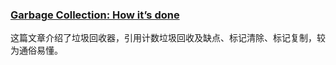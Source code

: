 ### [Garbage Collection: How it’s done](https://medium.com/@kasunpdh/garbage-collection-how-its-done-d48135c7fe77)

这篇文章介绍了垃圾回收器，引用计数垃圾回收及缺点、标记清除、标记复制，较为通俗易懂。
